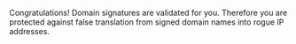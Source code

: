 Congratulations! Domain signatures are validated for you. Therefore you are protected against false translation from signed domain names into rogue IP addresses.
